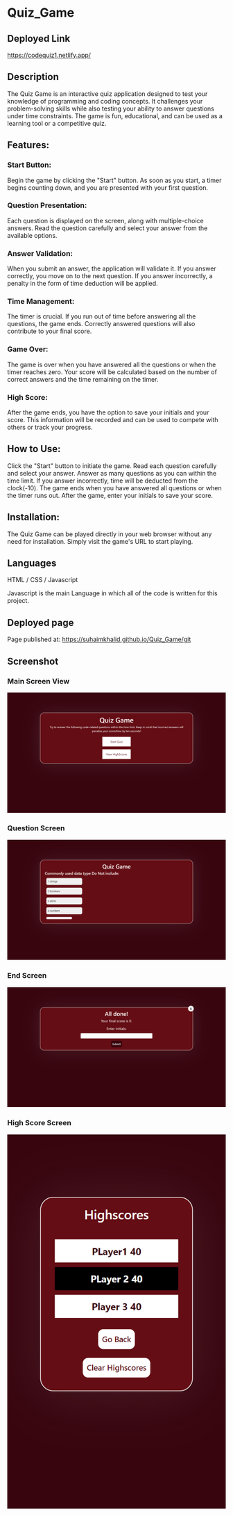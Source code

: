 # Quiz_Game

## Deployed Link

https://codequiz1.netlify.app/

## Description

The Quiz Game is an interactive quiz application designed to test your knowledge of programming and coding concepts. It challenges your problem-solving skills while also testing your ability to answer questions under time constraints. The game is fun, educational, and can be used as a learning tool or a competitive quiz.

## Features:

### Start Button:

Begin the game by clicking the "Start" button. As soon as you start, a timer begins counting down, and you are presented with your first question.

### Question Presentation:

Each question is displayed on the screen, along with multiple-choice answers. Read the question carefully and select your answer from the available options.

### Answer Validation:

When you submit an answer, the application will validate it. If you answer correctly, you move on to the next question. If you answer incorrectly, a penalty in the form of time deduction will be applied.

### Time Management:

The timer is crucial. If you run out of time before answering all the questions, the game ends. Correctly answered questions will also contribute to your final score.

### Game Over:

The game is over when you have answered all the questions or when the timer reaches zero. Your score will be calculated based on the number of correct answers and the time remaining on the timer.

### High Score:

After the game ends, you have the option to save your initials and your score. This information will be recorded and can be used to compete with others or track your progress.

## How to Use:

Click the "Start" button to initiate the game.
Read each question carefully and select your answer.
Answer as many questions as you can within the time limit.
If you answer incorrectly, time will be deducted from the clock(-10).
The game ends when you have answered all questions or when the timer runs out.
After the game, enter your initials to save your score.

## Installation:

The Quiz Game can be played directly in your web browser without any need for installation. Simply visit the game's URL to start playing.

## Languages

HTML / CSS / Javascript

Javascript is the main Language in which all of the code is written for this project.

## Deployed page

Page published at: https://suhaimkhalid.github.io/Quiz_Game/git

## Screenshot

### Main Screen View

![Html View](/Assets/Images/Main%20Screen.png)

### Question Screen

![LowerCase Confirm](/Assets/Images/Question%20Screen.png)

### End Screen

![UpperCase Confirm](/Assets/Images/Submit%20Name.png)

### High Score Screen

![Numeric Character Confirm](/Assets/Images/HighScore%20Mobile.png)
